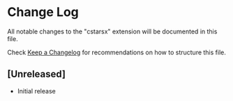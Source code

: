 # Change Log

All notable changes to the "cstarsx" extension will be documented in this file.

Check [Keep a Changelog](http://keepachangelog.com/) for recommendations on how to structure this file.

## [Unreleased]

- Initial release